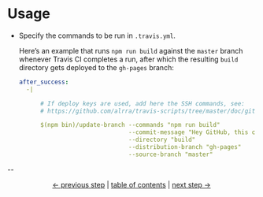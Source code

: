 # Usage

* Specify the commands to be run in `.travis.yml`.

  Here’s an example that runs `npm run build` against the `master`
  branch whenever Travis CI completes a run, after which the resulting
  `build` directory gets deployed to the `gh-pages` branch:

  ```yml
  after_success:
    -|

        # If deploy keys are used, add here the SSH commands, see:
        # https://github.com/alrra/travis-scripts/tree/master/doc/github-deploy-keys.md#26-setup-the-ssh-key-for-travis-ci

        $(npm bin)/update-branch --commands "npm run build"
                                 --commit-message "Hey GitHub, this content is for you! [skip ci]"
                                 --directory "build"
                                 --distribution-branch "gh-pages"
                                 --source-branch "master"
  ```

--

<div align="center">
    <a href="github-deploy-keys.md">← previous step</a> |
    <a href="contents.md">table of contents</a> |
    <a href="handle-multiple-jobs.md">next step →</a>
</div>
